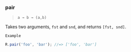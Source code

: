 ### pair

> ```a → b → (a,b)```

Takes two arguments, `fst` and `snd`, and returns `[fst, snd]`.

`Example`

```js
R.pair('foo', 'bar'); //=> ['foo', 'bar']
```